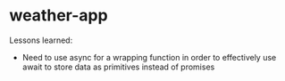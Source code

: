 # weather-app

Lessons learned:

- Need to use async for a wrapping function in order to effectively use await to store data as primitives instead of promises
